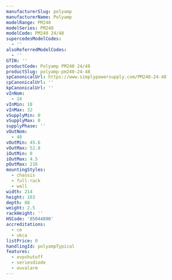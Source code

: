 ```yaml
---
manufacturerSlug: polyamp
manufacturerName: Polyamp
modelRange: PM240
modelSeries: PM240
modelCode: PM240 24/48
supercedesModelCodes:
  - ''
alsoReferredModelCodes:
  - ''
GTIN: ''
productCode: Polyamp PM240 24/48
productSlug: polyamp-pm240-24-48
spCanonicalUrl: https://www.simplypowersupply.com/PM240-24-48
cpCanonicalUrl: ''
kpCanonicalUrl: ''
vInNom:
  - 24
vInMin: 18
vInMax: 32
vSupplyMin: 0
vSupplyMax: 0
supplyPhase: ''
vOutNom:
  - 48
vOutMin: 45.6
vOutMax: 52.8
iOutMin: 0
iOutMax: 4.5
pOutMax: 216
mountingStyles:
  - chassis
  - full-rack
  - wall
width: 214
height: 163
depth: 88
weight: 2.5
rackHeight: ''
HSCode: '85044090'
accreditations:
  - ce
  - ukca
listPrice: 0
handlingId: polyampTypical
features:
  - ovpshutoff
  - seriesdiode
  - ouvalarm
---
```

